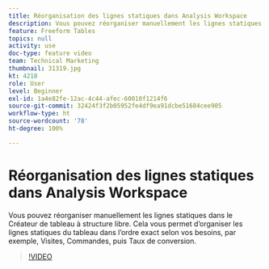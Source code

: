 ```yaml
---
title: Réorganisation des lignes statiques dans Analysis Workspace
description: Vous pouvez réorganiser manuellement les lignes statiques dans le Créateur de tableau à structure libre. Cela vous permet d’organiser les lignes statiques du tableau dans l’ordre exact selon vos besoins, par exemple, Visites, Commandes, puis Taux de conversion.
feature: Freeform Tables
topics: null
activity: use
doc-type: feature video
team: Technical Marketing
thumbnail: 31319.jpg
kt: 4218
role: User
level: Beginner
exl-id: 1a4e82fe-12ac-4c44-afec-60010f1214f6
source-git-commit: 32424f3f2b05952fe4df9ea91dcbe51684cee905
workflow-type: ht
source-wordcount: '78'
ht-degree: 100%

---
```


# Réorganisation des lignes statiques dans Analysis Workspace

Vous pouvez réorganiser manuellement les lignes statiques dans le Créateur de tableau à structure libre. Cela vous permet d’organiser les lignes statiques du tableau dans l’ordre exact selon vos besoins, par exemple, Visites, Commandes, puis Taux de conversion.

>[!VIDEO](https://video.tv.adobe.com/v/31319/?quality=12)
